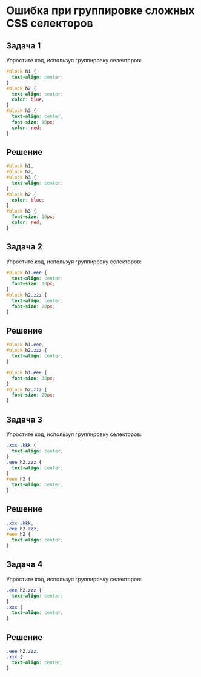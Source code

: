 # Ошибка при группировке сложных CSS селекторов

## Задача 1

Упростите код, используя группировку селекторов:

```css
#block h1 {
  text-align: center;
}
#block h2 {
  text-align: center;
  color: blue;
}
#block h3 {
  text-align: center;
  font-size: 16px;
  color: red;
}
```

## Решение

```css
#block h1,
#block h2,
#block h3 {
  text-align: center;
}
#block h2 {
  color: blue;
}
#block h3 {
  font-size: 16px;
  color: red;
}
```

## Задача 2

Упростите код, используя группировку селекторов:

```css
#block h1.eee {
  text-align: center;
  font-size: 30px;
}
#block h2.zzz {
  text-align: center;
  font-size: 20px;
}
```

## Решение

```css
#block h1.eee,
#block h2.zzz {
  text-align: center;
}

#block h1.eee {
  font-size: 30px;
}
#block h2.zzz {
  font-size: 20px;
}
```

## Задача 3

Упростите код, используя группировку селекторов:

```css
.xxx .kkk {
  text-align: center;
}
.eee h2.zzz {
  text-align: center;
}
#eee h2 {
  text-align: center;
}
```

## Решение

```css
.xxx .kkk,
.eee h2.zzz,
#eee h2 {
  text-align: center;
}
```

## Задача 4

Упростите код, используя группировку селекторов:

```css
.eee h2.zzz {
  text-align: center;
}
.xxx {
  text-align: center;
}
```

## Решение

```css
.eee h2.zzz,
.xxx {
  text-align: center;
}
```
